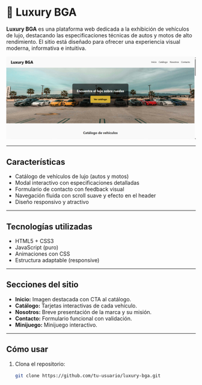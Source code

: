 # 🚗 Luxury BGA

**Luxury BGA** es una plataforma web dedicada a la exhibición de vehículos de lujo, destacando las especificaciones técnicas de autos y motos de alto rendimiento. El sitio está diseñado para ofrecer una experiencia visual moderna, informativa e intuitiva.

![Vista previa del sitio](preview.png)

---

## Características

- Catálogo de vehículos de lujo (autos y motos)
- Modal interactivo con especificaciones detalladas
- Formulario de contacto con feedback visual
- Navegación fluida con scroll suave y efecto en el header
- Diseño responsivo y atractivo

---

## Tecnologías utilizadas

- HTML5 + CSS3
- JavaScript (puro)
- Animaciones con CSS
- Estructura adaptable (responsive)

---

## Secciones del sitio

- **Inicio:** Imagen destacada con CTA al catálogo.
- **Catálogo:** Tarjetas interactivas de cada vehículo.
- **Nosotros:** Breve presentación de la marca y su misión.
- **Contacto:** Formulario funcional con validación.
- **Minijuego:** Minijuego interactivo.

---

## Cómo usar

1. Clona el repositorio:
   ```bash
   git clone https://github.com/tu-usuario/luxury-bga.git
